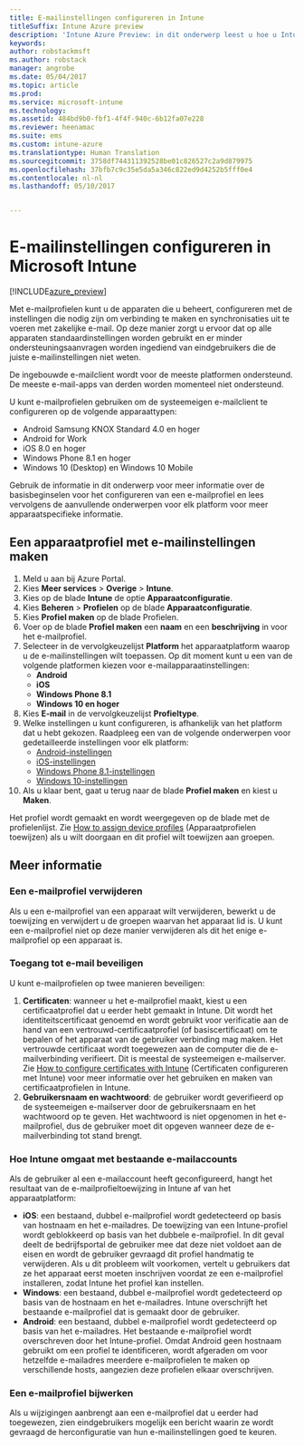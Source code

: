 ```yaml
---
title: E-mailinstellingen configureren in Intune
titleSuffix: Intune Azure preview
description: 'Intune Azure Preview: in dit onderwerp leest u hoe u Intune kunt configureren voor het maken van verbindingen met zakelijke e-mail op de apparaten die u beheert.'
keywords: 
author: robstackmsft
ms.author: robstack
manager: angrobe
ms.date: 05/04/2017
ms.topic: article
ms.prod: 
ms.service: microsoft-intune
ms.technology: 
ms.assetid: 484bd9b0-fbf1-4f4f-940c-6b12fa07e228
ms.reviewer: heenamac
ms.suite: ems
ms.custom: intune-azure
ms.translationtype: Human Translation
ms.sourcegitcommit: 3758df744311392528be01c826527c2a9d879975
ms.openlocfilehash: 37bfb7c9c35e5da5a346c822ed9d4252b5fff0e4
ms.contentlocale: nl-nl
ms.lasthandoff: 05/10/2017


---
```


# <a name="how-to-configure-email-settings-in-microsoft-intune"></a>E-mailinstellingen configureren in Microsoft Intune

[!INCLUDE[azure_preview](../includes/azure_preview.md)]

Met e-mailprofielen kunt u de apparaten die u beheert, configureren met de instellingen die nodig zijn om verbinding te maken en synchronisaties uit te voeren met zakelijke e-mail. Op deze manier zorgt u ervoor dat op alle apparaten standaardinstellingen worden gebruikt en er minder ondersteuningsaanvragen worden ingediend van eindgebruikers die de juiste e-mailinstellingen niet weten.

De ingebouwde e-mailclient wordt voor de meeste platformen ondersteund. De meeste e-mail-apps van derden worden momenteel niet ondersteund.

U kunt e-mailprofielen gebruiken om de systeemeigen e-mailclient te configureren op de volgende apparaattypen:

- Android Samsung KNOX Standard 4.0 en hoger
- Android for Work
- iOS 8.0 en hoger
- Windows Phone 8.1 en hoger
- Windows 10 (Desktop) en Windows 10 Mobile

Gebruik de informatie in dit onderwerp voor meer informatie over de basisbeginselen voor het configureren van een e-mailprofiel en lees vervolgens de aanvullende onderwerpen voor elk platform voor meer apparaatspecifieke informatie.

## <a name="create-a-device-profile-containing-email-settings"></a>Een apparaatprofiel met e-mailinstellingen maken

1. Meld u aan bij Azure Portal.
2. Kies **Meer services** > **Overige** > **Intune**.
3. Kies op de blade **Intune** de optie **Apparaatconfiguratie**.
2. Kies **Beheren** > **Profielen** op de blade **Apparaatconfiguratie**.
3. Kies **Profiel maken** op de blade Profielen.
4. Voer op de blade **Profiel maken** een **naam** en een **beschrijving** in voor het e-mailprofiel.
5. Selecteer in de vervolgkeuzelijst **Platform** het apparaatplatform waarop u de e-mailinstellingen wilt toepassen. Op dit moment kunt u een van de volgende platformen kiezen voor e-mailapparaatinstellingen:
    - **Android**
    - **iOS**
    - **Windows Phone 8.1**
    - **Windows 10 en hoger**
6. Kies **E-mail** in de vervolgkeuzelijst **Profieltype**.
7. Welke instellingen u kunt configureren, is afhankelijk van het platform dat u hebt gekozen. Raadpleeg een van de volgende onderwerpen voor gedetailleerde instellingen voor elk platform:
    - [Android-instellingen](email-profile-settings-for-android.md)
    - [iOS-instellingen](email-profile-settings-for-ios.md)
    - [Windows Phone 8.1-instellingen](email-profile-settings-for-windows-phone-8-1.md)
    - [Windows 10-instellingen](email-profile-settings-for-windows-10.md)
8. Als u klaar bent, gaat u terug naar de blade **Profiel maken** en kiest u **Maken**.

Het profiel wordt gemaakt en wordt weergegeven op de blade met de profielenlijst.
Zie [How to assign device profiles](how-to-assign-device-profiles.md) (Apparaatprofielen toewijzen) als u wilt doorgaan en dit profiel wilt toewijzen aan groepen.

## <a name="further-information"></a>Meer informatie

### <a name="remove-an-email-profile"></a>Een e-mailprofiel verwijderen

Als u een e-mailprofiel van een apparaat wilt verwijderen, bewerkt u de toewijzing en verwijdert u de groepen waarvan het apparaat lid is. U kunt een e-mailprofiel niet op deze manier verwijderen als dit het enige e-mailprofiel op een apparaat is.

### <a name="securing-email-access"></a>Toegang tot e-mail beveiligen

U kunt e-mailprofielen op twee manieren beveiligen:

1. **Certificaten**: wanneer u het e-mailprofiel maakt, kiest u een certificaatprofiel dat u eerder hebt gemaakt in Intune. Dit wordt het identiteitscertificaat genoemd en wordt gebruikt voor verificatie aan de hand van een vertrouwd-certificaatprofiel (of basiscertificaat) om te bepalen of het apparaat van de gebruiker verbinding mag maken. Het vertrouwde certificaat wordt toegewezen aan de computer die de e-mailverbinding verifieert. Dit is meestal de systeemeigen e-mailserver.
Zie [How to configure certificates with Intune](how-to-configure-certificates.md) (Certificaten configureren met Intune) voor meer informatie over het gebruiken en maken van certificaatprofielen in Intune.
2. **Gebruikersnaam en wachtwoord**: de gebruiker wordt geverifieerd op de systeemeigen e-mailserver door de gebruikersnaam en het wachtwoord op te geven.
Het wachtwoord is niet opgenomen in het e-mailprofiel, dus de gebruiker moet dit opgeven wanneer deze de e-mailverbinding tot stand brengt.


### <a name="how-intune-handles-existing-email-accounts"></a>Hoe Intune omgaat met bestaande e-mailaccounts

Als de gebruiker al een e-mailaccount heeft geconfigureerd, hangt het resultaat van de e-mailprofieltoewijzing in Intune af van het apparaatplatform:

- **iOS**: een bestaand, dubbel e-mailprofiel wordt gedetecteerd op basis van hostnaam en het e-mailadres. De toewijzing van een Intune-profiel wordt geblokkeerd op basis van het dubbele e-mailprofiel. In dit geval deelt de bedrijfsportal de gebruiker mee dat deze niet voldoet aan de eisen en wordt de gebruiker gevraagd dit profiel handmatig te verwijderen. Als u dit probleem wilt voorkomen, vertelt u gebruikers dat ze het apparaat eerst moeten inschrijven voordat ze een e-mailprofiel installeren, zodat Intune het profiel kan instellen.
- **Windows**: een bestaand, dubbel e-mailprofiel wordt gedetecteerd op basis van de hostnaam en het e-mailadres. Intune overschrijft het bestaande e-mailprofiel dat is gemaakt door de gebruiker.
- **Android**: een bestaand, dubbel e-mailprofiel wordt gedetecteerd op basis van het e-mailadres. Het bestaande e-mailprofiel wordt overschreven door het Intune-profiel.
Omdat Android geen hostnaam gebruikt om een profiel te identificeren, wordt afgeraden om voor hetzelfde e-mailadres meerdere e-mailprofielen te maken op verschillende hosts, aangezien deze profielen elkaar overschrijven.

### <a name="update-an-email-profile"></a>Een e-mailprofiel bijwerken

Als u wijzigingen aanbrengt aan een e-mailprofiel dat u eerder had toegewezen, zien eindgebruikers mogelijk een bericht waarin ze wordt gevraagd de herconfiguratie van hun e-mailinstellingen goed te keuren.

